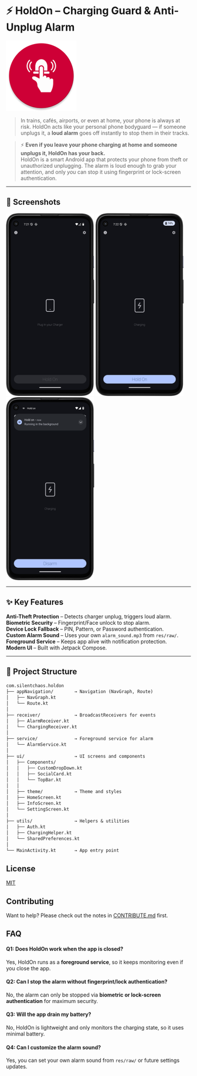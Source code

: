 # ⚡ HoldOn – Charging Guard & Anti-Unplug Alarm
![Logo](https://raw.githubusercontent.com/imgurujeet/Hold-on/refs/heads/main/app/src/main/res/mipmap-xxxhdpi/ic_launcher_round.webp)

> In trains, cafés, airports, or even at home, your phone is always at risk. HoldOn acts like your personal phone bodyguard — if someone unplugs it, a **loud alarm** goes off instantly to stop them in their tracks.

> ⚡ **Even if you leave your phone charging at home and someone unplugs it, HoldOn has your back.**  
HoldOn is a smart Android app that protects your phone from theft or unauthorized unplugging. The alarm is loud enough to grab your attention, and only *you* can stop it using fingerprint or lock-screen authentication.


---

## 📱 Screenshots

<img src="app/src/main/res/Assets/ss1.png" width="240"/> <img src="app/src/main/res/Assets/ss2.png" width="240"/> <img src="app/src/main/res/Assets/ss3.png" width="240"/>


---

## ✨ Key Features

 **Anti-Theft Protection** – Detects charger unplug, triggers loud alarm.  
 **Biometric Security** – Fingerprint/Face unlock to stop alarm.  
 **Device Lock Fallback** – PIN, Pattern, or Password authentication.  
 **Custom Alarm Sound** – Uses your own `alarm_sound.mp3` from `res/raw/`.
 **Foreground Service** – Keeps app alive with notification protection.  
 **Modern UI** – Built with Jetpack Compose.

---

## 📂 Project Structure

```plaintext
com.silentchaos.holdon
├── appNavigation/        → Navigation (NavGraph, Route)
│   ├── NavGraph.kt
│   └── Route.kt
│
├── receiver/             → BroadcastReceivers for events
│   ├── AlarmReceiver.kt
│   └── ChargingReceiver.kt
│
├── service/              → Foreground service for alarm
│   └── AlarmService.kt
│
├── ui/                   → UI screens and components
│   ├── Components/
│   │   ├── CustomDropDown.kt
│   │   ├── SocialCard.kt
│   │   └── TopBar.kt
│   │
│   ├── theme/            → Theme and styles
│   ├── HomeScreen.kt
│   ├── InfoScreen.kt
│   └── SettingScreen.kt
│
├── utils/                → Helpers & utilities
│   ├── Auth.kt
│   ├── ChargingHelper.kt
│   └── SharedPreferences.kt
│
└── MainActivity.kt       → App entry point

```


## License

[MIT](LICENSE.md)


## Contributing

Want to help? Please check out the notes in [CONTRIBUTE.md](CONTRIBUTE.md) first.


## FAQ

#### Q1: Does HoldOn work when the app is closed?
Yes, HoldOn runs as a **foreground service**, so it keeps monitoring even if you close the app.

#### Q2: Can I stop the alarm without fingerprint/lock authentication?
No, the alarm can only be stopped via **biometric or lock-screen authentication** for maximum security.

#### Q3: Will the app drain my battery?
No, HoldOn is lightweight and only monitors the charging state, so it uses minimal battery.

#### Q4: Can I customize the alarm sound?
Yes, you can set your own alarm sound from `res/raw/` or future settings updates.  
